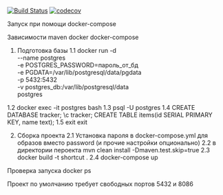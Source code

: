 [![Build Status](https://travis-ci.com/goddelsh/job4j_url_shortcut.svg?branch=main)](https://travis-ci.com/goddelsh/job4j_url_shortcut)
[![codecov](https://codecov.io/gh/goddelsh/job4j_url_shortcut/branch/main/graph/badge.svg)](https://codecov.io/gh/goddelsh/job4j_url_shortcut)

Запуск при помощи docker-compose

Зависимости
maven
docker
docker-compose

1. Подготовка базы
1.1 
docker run -d \
    --name postgres \
    -e POSTGRES_PASSWORD=пароль_от_бд \
    -e PGDATA=/var/lib/postgresql/data/pgdata \
    -p 5432:5432 \
    -v postgres_db:/var/lib/postgresql/data \
    postgres
    
1.2 docker exec -it postgres bash
1.3 psql -U postgres
1.4 
CREATE DATABASE tracker;
\c tracker;
CREATE TABLE items(id SERIAL PRIMARY KEY, name text); 
1.5
exit
exit

2. Сборка проекта
2.1 Установка пароля в docker-compose.yml для образов вместо password (и прочие настройки опционально)
2.2 в директории пероекта 
mvn clean install -Dmaven.test.skip=true
2.3 docker build -t shortcut .
2.4 docker-compose up

Проверка запуска docker ps

Проект по умолчанию требует свободных портов 5432 и 8086